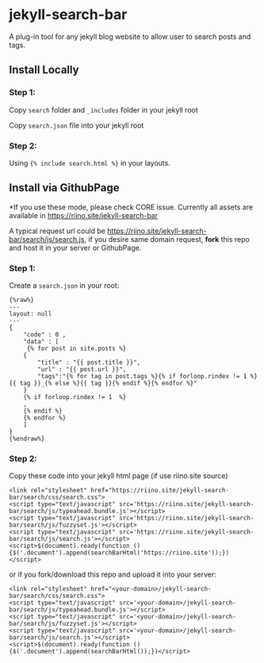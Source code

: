 # jekyll-search-bar
A plug-in tool for any jekyll blog website to allow user to search posts and tags.

## Install Locally

### Step 1:

Copy `search` folder and `_includes` folder in your jekyll root

Copy `search.json` file into your jekyll root

### Step 2:

Using `{% include search.html %}` in your layouts. 

## Install via GithubPage

*If you use these mode, please check CORE issue. Currently all assets are available in https://riino.site/jekyll-search-bar

A typical request url could be https://riino.site/jekyll-search-bar/search/js/search.js, if you desire same domain request, **fork** this repo and host it in your server or GithubPage.

### Step 1:

Create a `search.json` in your root:

```
{%raw%}
---
layout: null
---
{
	"code" : 0 ,
	"data" : [
	 {% for post in site.posts %}
	{
		"title" : "{{ post.title }}",
		"url" : "{{ post.url }}",
		"tags":"{% for tag in post.tags %}{% if forloop.rindex != 1 %}{{ tag }}_{% else %}{{ tag }}{% endif %}{% endfor %}"
	}
	{% if forloop.rindex != 1  %}
	,
	{% endif %}
    {% endfor %}
	]
}
{%endraw%}
```

### Step 2:

Copy these code into your jekyll html page (if use riino.site source)

```
<link rel="stylesheet" href="https://riino.site/jekyll-search-bar/search/css/search.css">
<script type="text/javascript" src='https://riino.site/jekyll-search-bar/search/js/typeahead.bundle.js'></script>
<script type="text/javascript" src='https://riino.site/jekyll-search-bar/search/js/fuzzyset.js'></script>
<script type="text/javascript" src='https://riino.site/jekyll-search-bar/search/js/search.js'></script>
<script>$(document).ready(function () {$('.document').append(searchBarHtml('https://riino.site'));})</script>
```

or if you fork/download this repo and upload it into your server:

```
<link rel="stylesheet" href="<your-domain>/jekyll-search-bar/search/css/search.css">
<script type="text/javascript" src='<your-domain>/jekyll-search-bar/search/js/typeahead.bundle.js'></script>
<script type="text/javascript" src='<your-domain>/jekyll-search-bar/search/js/fuzzyset.js'></script>
<script type="text/javascript" src='<your-domain>/jekyll-search-bar/search/js/search.js'></script>
<script>$(document).ready(function () {$('.document').append(searchBarHtml());})</script>
```